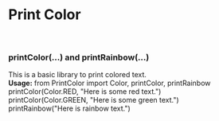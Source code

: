 <head>

</head>

<body>
    <h1>Print Color</h1>
    <br />
    <h3>printColor(...) and printRainbow(...)</h3>
    <div>
        This is a basic library to print colored text.<br />
        <b>Usage:</b>
        from PrintColor import Color, printColor, printRainbow<br />
        printColor(Color.RED, "Here is some red text.")<br />
        printColor(Color.GREEN, "Here is some green text.")<br />
        printRainbow("Here is rainbow text.")<br />
    </div>
</code>
</div>
</body>